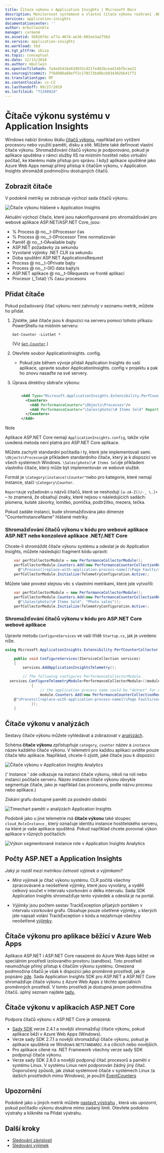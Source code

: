 ```yaml
---
title: Čítače výkonu v Application Insights | Microsoft Docs
description: Monitorovat systémové a vlastní čítače výkonu rozhraní .NET v Application Insights.
services: application-insights
documentationcenter: ''
author: mrbullwinkle
manager: carmonm
ms.assetid: 5b816f4c-a77a-4674-ae36-802ee3a2f56d
ms.service: application-insights
ms.workload: tbd
ms.tgt_pltfrm: ibiza
ms.topic: conceptual
ms.date: 12/13/2018
ms.author: mbullwin
ms.openlocfilehash: fa4e45416e83d933cd21fe482bcead14bfbcae22
ms.sourcegitcommit: 7f6d986a60eff2c170172bd8bcb834302bb41f71
ms.translationtype: MT
ms.contentlocale: cs-CZ
ms.lasthandoff: 09/27/2019
ms.locfileid: "71349924"
---
```

# <a name="system-performance-counters-in-application-insights"></a>Čítače výkonu systému v Application Insights

Windows nabízí širokou škálu [čítačů výkonu](https://docs.microsoft.com/windows/desktop/PerfCtrs/about-performance-counters), například pro vytížení procesoru nebo využití paměti, disku a sítě. Můžete také definovat vlastní čítače výkonu. Shromažďování čítačů výkonu je podporováno, pokud je aplikace spuštěna v rámci služby IIS na místním hostiteli nebo virtuální počítač, ke kterému máte přístup pro správu. I když aplikace spuštěné jako Azure Web Apps nemají přímý přístup k čítačům výkonu, v Application Insights shromáždí podmnožinu dostupných čítačů.

## <a name="view-counters"></a>Zobrazit čítače

V podokně metriky se zobrazuje výchozí sada čítačů výkonu.

![Čítače výkonu hlášené v Application Insights](./media/performance-counters/performance-counters.png)

Aktuální výchozí čítače, které jsou nakonfigurované pro shromažďování pro webové aplikace ASP.NET/ASP.NET Core, jsou:
- % Process @ no__t-0Processor čas
- % Process @ no__t-0Processor Time normalizován
- Paměť @ no__t-0Available bajty
- ASP.NET požadavky za sekundu
- Vyvolané výjimky .NET CLR za sekundu
- Doba spuštění ASP.NET ApplicationsRequest
- Process @ no__t-0Private bajty
- Process @ no__t-0IO data bajty/s
- ASP.NET aplikace @ no__t-0Requests ve frontě aplikací
- Procesor (_Total) \\% času procesoru

## <a name="add-counters"></a>Přidat čítače

Pokud požadovaný čítač výkonu není zahrnutý v seznamu metrik, můžete ho přidat.

1. Zjistěte, jaké čítače jsou k dispozici na serveru pomocí tohoto příkazu PowerShellu na místním serveru:

    `Get-Counter -ListSet *`

    (Viz [`Get-Counter`](https://technet.microsoft.com/library/hh849685.aspx).)
2. Otevřete soubor ApplicationInsights. config.

   * Pokud jste během vývoje přidali Application Insights do vaší aplikace, upravte soubor ApplicationInsights. config v projektu a pak ho znovu nasaďte na své servery.
3. Úprava direktivy sběrače výkonu:

    ```XML

        <Add Type="Microsoft.ApplicationInsights.Extensibility.PerfCounterCollector.PerformanceCollectorModule, Microsoft.AI.PerfCounterCollector">
          <Counters>
            <Add PerformanceCounter="\Objects\Processes"/>
            <Add PerformanceCounter="\Sales(photo)\# Items Sold" ReportAs="Photo sales"/>
          </Counters>
        </Add>
    ```

> [!NOTE]
> Aplikace ASP.NET Core nemají `ApplicationInsights.config`, takže výše uvedená metoda není platná pro ASP.NET Core aplikace.

Můžete zachytit standardní počítadla i ty, které jste implementovali sami. `\Objects\Processes`je příkladem standardního čítače, který je k dispozici ve všech systémech Windows. `\Sales(photo)\# Items Sold`je příkladem vlastního čítače, který může být implementován ve webové službě.

Formát je `\Category(instance)\Counter"`nebo pro kategorie, které nemají instance, stačí `\Category\Counter`.

`ReportAs`je vyžadován u názvů čítačů, které se neshodují `[a-zA-Z()/-_ \.]+` – to znamená, že obsahují znaky, které nejsou v následujících sadách: písmena, kulaté závorky, lomítko, pomlčka, podtržítko, mezera, tečka.

Pokud zadáte instanci, bude shromažďována jako dimenze "CounterInstanceName" hlášené metriky.

### <a name="collecting-performance-counters-in-code-for-aspnet-web-applications-or-netnet-core-console-applications"></a>Shromažďování čítačů výkonu v kódu pro webové aplikace ASP.NET nebo konzolové aplikace .NET/.NET Core
Chcete-li shromáždit čítače výkonu systému a odeslat je do Application Insights, můžete následující fragment kódu upravit:


```csharp
    var perfCollectorModule = new PerformanceCollectorModule();
    perfCollectorModule.Counters.Add(new PerformanceCounterCollectionRequest(
      @"\Process([replace-with-application-process-name])\Page Faults/sec", "PageFaultsPerfSec")));
    perfCollectorModule.Initialize(TelemetryConfiguration.Active);
```

Můžete také provést stejnou věc s vlastními metrikami, které jste vytvořili:

```csharp
    var perfCollectorModule = new PerformanceCollectorModule();
    perfCollectorModule.Counters.Add(new PerformanceCounterCollectionRequest(
      @"\Sales(photo)\# Items Sold", "Photo sales"));
    perfCollectorModule.Initialize(TelemetryConfiguration.Active);
```

### <a name="collecting-performance-counters-in-code-for-aspnet-core-web-applications"></a>Shromažďování čítačů výkonu v kódu pro ASP.NET Core webové aplikace

Upravte metodu `ConfigureServices` ve vaší třídě `Startup.cs`, jak je uvedeno níže.

```csharp
using Microsoft.ApplicationInsights.Extensibility.PerfCounterCollector;

    public void ConfigureServices(IServiceCollection services)
    {
        services.AddApplicationInsightsTelemetry();

        // The following configures PerformanceCollectorModule.
  services.ConfigureTelemetryModule<PerformanceCollectorModule>((module, o) =>
            {
                // the application process name could be "dotnet" for ASP.NET Core self-hosted applications.
                module.Counters.Add(new PerformanceCounterCollectionRequest(
    @"\Process([replace-with-application-process-name])\Page Faults/sec", "DotnetPageFaultsPerfSec"));
            });
    }
```

## <a name="performance-counters-in-analytics"></a>Čítače výkonu v analýzách
Sestavy čítače výkonu můžete vyhledávat a zobrazovat v [analýzách](../../azure-monitor/app/analytics.md).

Schéma **čítače výkonu** zpřístupňuje `category`, `counter` název a `instance` název každého čítače výkonu.  V telemetrii pro každou aplikaci uvidíte pouze čítače této aplikace. Například, chcete-li zjistit, jaké čítače jsou k dispozici: 

![Čítače výkonu v Application Insights Analytics](./media/performance-counters/analytics-performance-counters.png)

(' Instance ' zde odkazuje na instanci čítače výkonu, nikoli na roli nebo instanci počítače serveru. Název instance čítače výkonu obvykle segmentuje čítače, jako je například čas procesoru, podle názvu procesu nebo aplikace.)

Získání grafu dostupné paměti za poslední období: 

![Timechart paměti v analýzách Application Insights](./media/performance-counters/analytics-available-memory.png)

Podobně jako u jiné telemetrie má **čítače výkonu** také sloupec `cloud_RoleInstance` , který označuje identitu instance hostitelského serveru, na které je vaše aplikace spuštěná. Pokud například chcete porovnat výkon aplikace v různých počítačích: 

![Výkon segmentované instance role v Application Insights Analytics](./media/performance-counters/analytics-metrics-role-instance.png)

## <a name="aspnet-and-application-insights-counts"></a>Počty ASP.NET a Application Insights

*Jaký je rozdíl mezi metrikou četnosti výjimek a výjimkami?*

* *Míra výjimek* je čítač výkonu systému. CLR počítá všechny zpracovávané a neošetřené výjimky, které jsou vyvolány, a vydělí celkový součet v intervalu vzorkování o délku intervalu. Sada SDK Application Insights shromažďuje tento výsledek a odesílá je na portál.

* *Výjimky* jsou počtem sestav TrackException přijatých portálem v intervalu vzorkování grafu. Obsahuje pouze ošetřené výjimky, u kterých jste napsali volání TrackException v kódu a nezahrnuje všechny neošetřené [výjimky](../../azure-monitor/app/asp-net-exceptions.md). 

## <a name="performance-counters-for-applications-running-in-azure-web-apps"></a>Čítače výkonu pro aplikace běžící v Azure Web Apps

Aplikace ASP.NET i ASP.NET Core nasazené do Azure Web Apps běžet ve speciálním prostředí izolovaného prostoru (sandbox). Toto prostředí neumožňuje přímý přístup k čítačům výkonu systému. Omezená podmnožina čítačů je však k dispozici jako proměnné prostředí, jak je popsáno [zde](https://github.com/projectkudu/kudu/wiki/Perf-Counters-exposed-as-environment-variables). Sada Application Insights SDK pro ASP.NET a ASP.NET Core shromažďuje čítače výkonu z Azure Web Apps z těchto speciálních proměnných prostředí. V tomto prostředí je dostupná jenom podmnožina čítačů. úplný seznam najdete [tady.](https://github.com/microsoft/ApplicationInsights-dotnet-server/blob/develop/Src/PerformanceCollector/Perf.Shared/Implementation/WebAppPerformanceCollector/CounterFactory.cs)

## <a name="performance-counters-in-aspnet-core-applications"></a>Čítače výkonu v aplikacích ASP.NET Core

Podpora čítačů výkonu v ASP.NET Core je omezená:

* [Sady SDK](https://nuget.org/packages/Microsoft.ApplicationInsights.AspNetCore) verze 2.4.1 a novější shromažďují čítače výkonu, pokud aplikace běží v Azure Web Apps (Windows).
* Verze sady SDK 2.7.1 a novější shromažďují čítače výkonu, pokud je aplikace spuštěná ve Windows `NETSTANDARD2.0` a cílících nebo novějších.
* Pro aplikace cílené na .NET Framework všechny verze sady SDK podporují čítače výkonu.
* Verze sady SDK 2.8.0 a novější podporují čítač procesorů a paměti v systému Linux. V systému Linux není podporován žádný jiný čítač. Doporučený způsob, jak získat systémové čítače v systémech Linux (a dalších prostředích mimo Windows), je použití [EventCounters](eventcounters.md)

## <a name="alerts"></a>Upozornění
Podobně jako u jiných metrik můžete [nastavit výstrahu](../../azure-monitor/app/alerts.md) , která vás upozorní, pokud počítadlo výkonu dosáhne mimo zadaný limit. Otevřete podokno výstrahy a klikněte na Přidat výstrahu.

## <a name="next"></a>Další kroky

* [Sledování závislostí](../../azure-monitor/app/asp-net-dependencies.md)
* [Sledování výjimek](../../azure-monitor/app/asp-net-exceptions.md)

